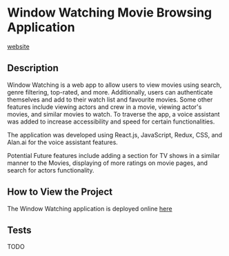 # Window Watching Movie Browsing Application

[website](https://windowwatching.netlify.app)

## Description

Window Watching is a web app to allow users to view movies using search, genre filtering, top-rated, and more. Additionally, users can authenticate themselves and add to their watch list and favourite movies. Some other features include viewing actors and crew in a movie, viewing actor's movies, and similar movies to watch. To traverse the app, a voice assistant was added to increase accessibility and speed for certain functionalities.

The application was developed using React.js, JavaScript, Redux, CSS, and Alan.ai for the voice assistant features.

Potential Future features include adding a section for TV shows in a similar manner to the Movies, displaying of more ratings on movie pages, and search for actors functionality.

## How to View the Project

The Window Watching application is deployed online [here](https://windowwatching.netlify.app)

## Tests

TODO
